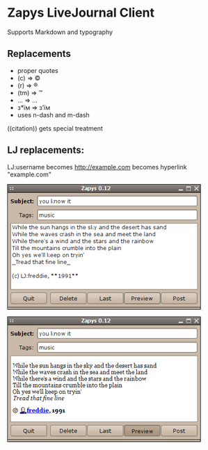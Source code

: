 Zapys LiveJournal Client
=========================

Supports Markdown and typography

Replacements
-------------------

 * proper quotes
 * (c) => ©
 * (r) => ®
 * (tm) => ™
 * ... => …
 * з*їм => з’їм
 * uses n-dash and m-dash

 ((citation)) gets special treatment

LJ replacements:
----------------
LJ:username becomes <lj user="username">
http://example.com becomes hyperlink "example.com"

<img src="https://raw.githubusercontent.com/tymofij/zapys/master/screenshot.png" alt="screenshot" />